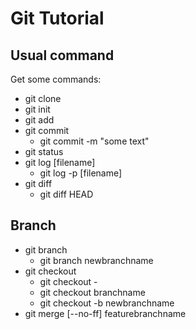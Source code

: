 # Git Tutorial
## Usual command
Get some commands:
- git clone
- git init
- git add
- git commit
	- git commit -m "some text"
- git status
- git log [filename]
	- git log -p [filename]
- git diff
	- git diff HEAD
## Branch
- git branch
	- git branch newbranchname
- git checkout
	- git checkout -
	- git checkout branchname
	- git checkout -b newbranchname
- git merge [--no-ff] featurebranchname
